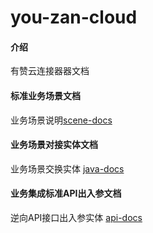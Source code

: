 # you-zan-cloud

#### 介绍
有赞云连接器器文档

#### 标准业务场景文档
业务场景说明[scene-docs](https://gitee.com/daiduotian001/you-zan-cloud/blob/master/scenes/README.md)

#### 业务场景对接实体文档
业务场景交换实体 [java-docs](https://daiduotian001.gitee.io/you-zan-cloud/docs/)


#### 业务集成标准API出入参文档
逆向API接口出入参实体 [api-docs](https://daiduotian001.gitee.io/you-zan-cloud/apis/)



